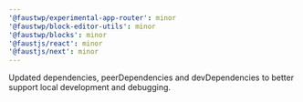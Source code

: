 ```yaml
---
'@faustwp/experimental-app-router': minor
'@faustwp/block-editor-utils': minor
'@faustwp/blocks': minor
'@faustjs/react': minor
'@faustjs/next': minor
---
```


Updated dependencies, peerDependencies and devDependencies to better support local development and debugging.
